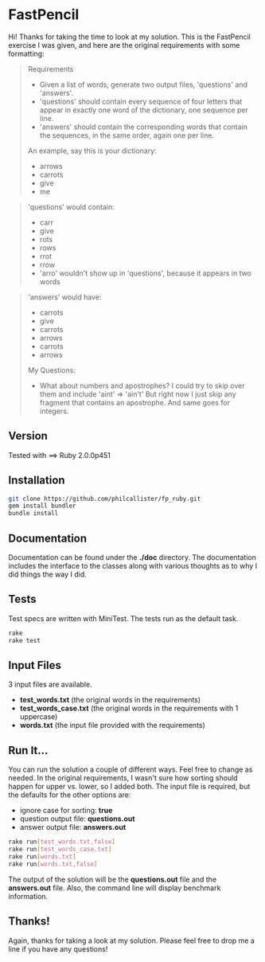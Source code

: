FastPencil
=========

Hi! Thanks for taking the time to look at my solution.  This is the FastPencil exercise I was given, and here are the original requirements with some formatting:

>Requirements
> - Given a list of words, generate two output
files, 'questions' and 'answers'.
> - 'questions' should contain every
sequence of four letters that appear in exactly one word of the
dictionary, one sequence per line.
> - 'answers' should contain the
corresponding words that contain the sequences, in the same order,
again one per line.
> 
>An example, say this is your dictionary:
> - arrows
> - carrots
> - give
> - me

>'questions' would contain:
> - carr
> - give
> - rots
> - rows
> - rrot
> - rrow
> - 'arro' wouldn't show up in 'questions', because it appears in two words

>'answers' would have:
> - carrots
> - give
> - carrots
> - arrows
> - carrots
> - arrows
>
>My Questions:
> - What about numbers and apostrophes?  I could try to skip over them and include 'aint' => 'ain't'
But right now I just skip any fragment that contains an apostrophe.  And same goes for integers.

Version
--------------
Tested with ==> Ruby 2.0.0p451

Installation
--------------
```sh
git clone https://github.com/philcallister/fp_ruby.git
gem install bundler
bundle install
```
Documentation
--------------
Documentation can be found under the __./doc__ directory. The documentation includes the interface to the classes along with various thoughts as to why I did things the way I did.

Tests
--------------
Test specs are written with MiniTest.  The tests run as the default task.
```sh
rake
rake test
```

Input Files
--------------
3 input files are available.
- __test_words.txt__ (the original words in the requirements)
- __test_words_case.txt__ (the original words in the requirements with 1 uppercase)
- __words.txt__ (the input file provided with the requirements)

Run It...
--------------
You can run the solution a couple of different ways. Feel free to change as needed. In the original requirements, I wasn't sure how sorting should happen for upper vs. lower, so I added both.  The input file is required, but the defaults for the other options are:
- ignore case for sorting: __true__
- question output file: __questions.out__
- answer output file: __answers.out__


```sh
rake run[test_words.txt,false]
rake run[test_words_case.txt]
rake run[words.txt]
rake run[words.txt,false]
```
The output of the solution will be the __questions.out__ file and the __answers.out__ file.  Also, the command line will display benchmark information. 

Thanks!
--------------
Again, thanks for taking a look at my solution.  Please feel free to drop me a line if you have any questions!